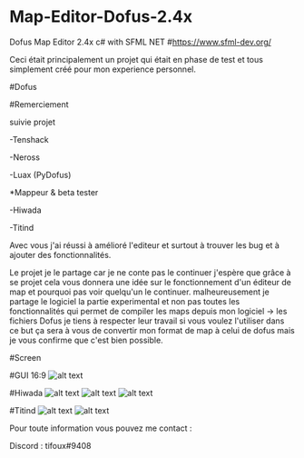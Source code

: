 # Map-Editor-Dofus-2.4x
Dofus Map Editor 2.4x c# with SFML NET #https://www.sfml-dev.org/

Ceci était principalement un projet qui était en phase de test et tous simplement créé pour mon experience personnel.

#Dofus

#Remerciement

suivie projet

-Tenshack

-Neross

-Luax (PyDofus)

*Mappeur & beta tester

-Hiwada

-Titind

Avec vous j'ai réussi à amélioré l'editeur et surtout à trouver les bug et à ajouter des fonctionnalités.

Le projet je le partage car je ne conte pas le continuer j'espère que grâce à se projet cela vous donnera une idée sur le fonctionnement d'un éditeur de map et pourquoi pas voir quelqu'un le continuer. malheureusement je partage le logiciel la partie experimental et non pas toutes les fonctionnalités qui permet de compiler les maps depuis mon logiciel -> les fichiers Dofus je tiens à respecter leur travail si vous voulez l'utiliser dans ce but ça sera à vous de convertir mon format de map à celui de dofus mais je vous confirme que c'est bien possible.

#Screen

#GUI 16:9
![alt text](https://image.noelshack.com/fichiers/2019/06/6/1549750373-capture.png)

#Hiwada
![alt text](https://image.noelshack.com/fichiers/2019/06/6/1549750376-nsihxmk.jpg)
![alt text](https://image.noelshack.com/fichiers/2019/06/6/1549750381-premiertestmap.png)
![alt text](https://image.noelshack.com/fichiers/2019/06/6/1549750384-rac0d7j.jpg)

#Titind
![alt text](https://image.noelshack.com/fichiers/2019/06/6/1549750366-2-1.png)
![alt text](https://image.noelshack.com/fichiers/2019/06/6/1549750370-2.png)



Pour toute information vous pouvez me contact : 

Discord : tifoux#9408
